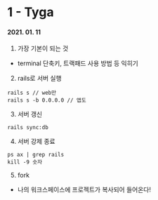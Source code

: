 1 - Tyga
========
#### 2021. 01. 11

1. 가장 기본이 되는 것
  - terminal 단축키, 트랙패드 사용 방법 등 익히기

2. rails로 서버 실행
~~~
rails s // web만
rails s -b 0.0.0.0 // 앱도
~~~

3. 서버 갱신
~~~
rails sync:db
~~~

4. 서버 강제 종료
~~~
ps ax | grep rails
kill -9 숫자
~~~

5. fork
  - 나의 워크스페이스에 프로젝트가 복사되어 들어온다!
 
